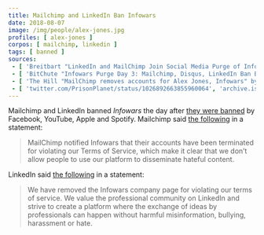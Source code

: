 ```yaml
---
title: Mailchimp and LinkedIn Ban Infowars
date: 2018-08-07
image: /img/people/alex-jones.jpg
profiles: [ alex-jones ]
corpos: [ mailchimp, linkedin ]
tags: [ banned ]
sources:
 - [ 'Breitbart "LinkedIn and MailChimp Join Social Media Purge of Infowars" by Charlie Nash (7 Aug 2018)', 'archive.is/6f2bT' ]
 - [ 'BitChute "Infowars Purge Day 3: Mailchimp, Disqus, LinkedIn Ban Big, Scary Alex Jones" by Styxhexenhammer666 (8 Aug 2018)', 'www.bitchute.com/video/PcpjsNZZNXY/' ]
 - [ 'The Hill "MailChimp removes accounts for Alex Jones, Infowars" by Justin Wise (7 Aug 2018)', 'archive.is/hr0ZS' ]
 - [ 'twitter.com/PrisonPlanet/status/1026892663855960064', 'archive.is/msdcj' ]
---
```


Mailchimp and LinkedIn banned _Infowars_ the day after [they were
banned](/e/alex-jones-mass-banned/) by Facebook, YouTube, Apple and
Spotify. Mailchimp said [the
following](https://archive.is/hr0ZS#selection-1639.165-1639.368) in a
statement:

> MailChimp notified Infowars that their accounts have been terminated for
> violating our Terms of Service, which make it clear that we don’t allow
> people to use our platform to disseminate hateful content.

LinkedIn said [the following](https://archive.is/6f2bT#selection-535.1-535.275)
in a statement:

> We have removed the Infowars company page for violating our terms of service.
> We value the professional community on LinkedIn and strive to create a
> platform where the exchange of ideas by professionals can happen without
> harmful misinformation, bullying, harassment or hate.
